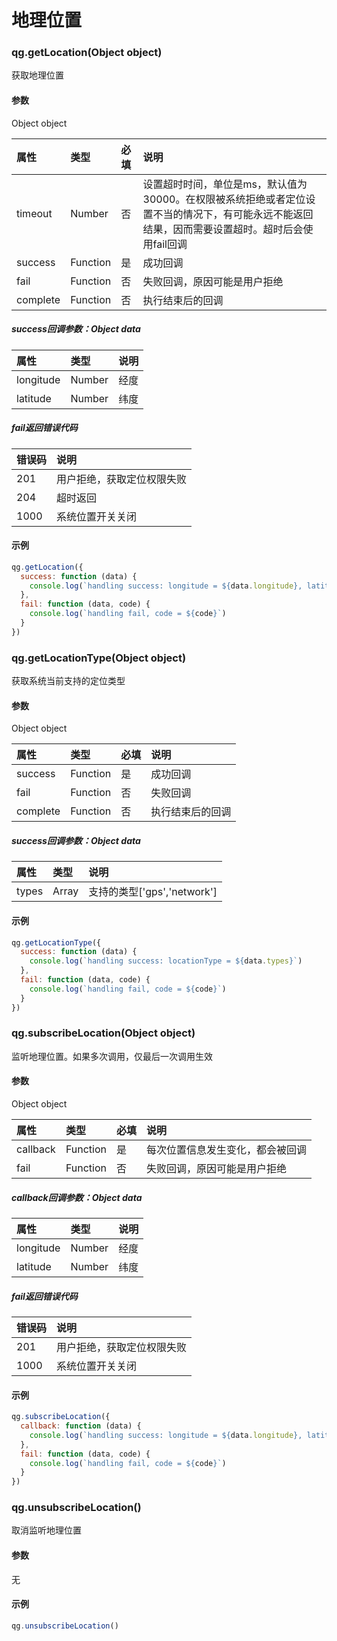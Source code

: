 # 地理位置

### qg.getLocation(Object object)

获取地理位置

#### 参数

Object object

| 属性 | 类型 | 必填 | 说明 |
| :--- | :--- | :--- | :--- |
| timeout | Number | 否 | 设置超时时间，单位是ms，默认值为30000。在权限被系统拒绝或者定位设置不当的情况下，有可能永远不能返回结果，因而需要设置超时。超时后会使用fail回调 |
| success | Function | 是 | 成功回调 |
| fail | Function | 否 | 失败回调，原因可能是用户拒绝 |
| complete | Function | 否 | 执行结束后的回调 |

##### success回调参数：Object data

| 属性 | 类型 | 说明 |
| :--- | :--- | :--- |
| longitude | Number | 经度 |
| latitude | Number | 纬度 |

##### fail返回错误代码

| 错误码 | 说明 |
| :--- | :--- |
| 201 | 用户拒绝，获取定位权限失败 |
| 204 | 超时返回 |
| 1000 | 系统位置开关关闭 |

#### 示例

```js
qg.getLocation({
  success: function (data) {
    console.log(`handling success: longitude = ${data.longitude}, latitude = ${data.latitude}`)
  },
  fail: function (data, code) {
    console.log(`handling fail, code = ${code}`)
  }
})
```

### qg.getLocationType(Object object)

获取系统当前支持的定位类型

#### 参数

Object object

| 属性 | 类型 | 必填 | 说明 |
| :--- | :--- | :--- | :--- |
| success | Function | 是 | 成功回调 |
| fail | Function | 否 | 失败回调 |
| complete | Function | 否 | 执行结束后的回调 |

##### success回调参数：Object data

| 属性 | 类型 | 说明 |
| :--- | :--- | :--- |
| types | Array | 支持的类型\['gps','network'\] |

#### 示例

```js
qg.getLocationType({
  success: function (data) {
    console.log(`handling success: locationType = ${data.types}`)
  },
  fail: function (data, code) {
    console.log(`handling fail, code = ${code}`)
  }
})
```

### qg.subscribeLocation(Object object)

监听地理位置。如果多次调用，仅最后一次调用生效

#### 参数

Object object

| 属性 | 类型 | 必填 | 说明 |
| :--- | :--- | :--- | :--- |
| callback | Function | 是 | 每次位置信息发生变化，都会被回调 |
| fail | Function | 否 | 失败回调，原因可能是用户拒绝 |

##### callback回调参数：Object data

| 属性 | 类型 | 说明 |
| :--- | :--- | :--- |
| longitude | Number | 经度 |
| latitude | Number | 纬度 |

##### fail返回错误代码

| 错误码 | 说明 |
| :--- | :--- |
| 201 | 用户拒绝，获取定位权限失败 |
| 1000 | 系统位置开关关闭 |

#### 示例

```js
qg.subscribeLocation({
  callback: function (data) {
    console.log(`handling success: longitude = ${data.longitude}, latitude = ${data.latitude}`)
  },
  fail: function (data, code) {
    console.log(`handling fail, code = ${code}`)
  }
})
```

### qg.unsubscribeLocation()

取消监听地理位置

#### 参数

无

#### 示例

```js
qg.unsubscribeLocation()
```



